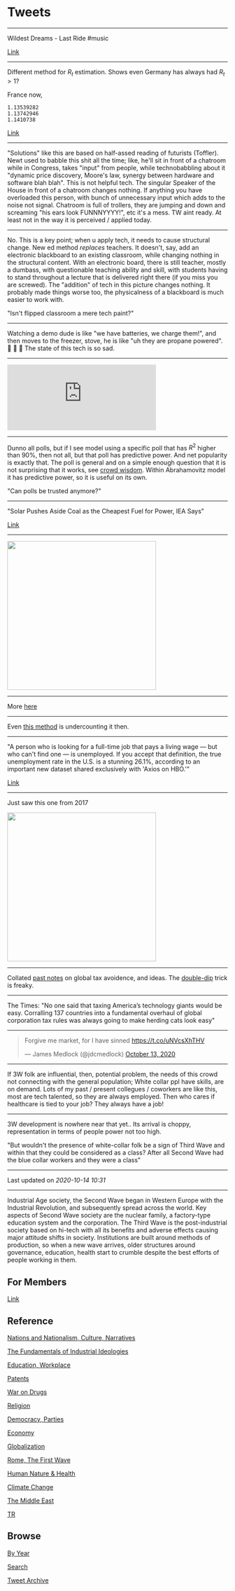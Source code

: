 # Tweets

---

Wildest Dreams - Last Ride \#music

[Link](https://youtu.be/C-MIbOs34_g)

---

Different method for $R_t$ estimation. Shows even Germany has always
had $R_t > 1$?

France now,

```
1.13539282
1.13742946
1.1410738
```

[Link](2020/02/corona.md#Rt)

---

"Solutions" like this are based on half-assed reading of futurists
(Toffler). Newt used to babble this shit all the time; like, he'll sit
in front of a chatroom while in Congress, takes "input" from people,
while technobabbling about it "dynamic price discovery, Moore's law,
synergy between hardware and software blah blah". This is not helpful
tech. The singular Speaker of the House in front of a chatroom changes
nothing. If anything you have overloaded this person, with bunch of
unnecessary input which adds to the noise not signal. Chatroom is full
of trollers, they are jumping and down and screaming "his ears look
FUNNNYYYY!", etc it's a mess. TW aint ready. At least not in the way
it is perceived / applied today.

---

No. This is a key point; when u apply tech, it needs to cause
structural change. New ed method *replaces* teachers. It doesn't, say,
add an electronic blackboard to an existing classroom, while changing
nothing in the structural content. With an electronic board, there is
still teacher, mostly a dumbass, with questionable teaching ability
and skill, with students having to stand throughout a lecture that is
delivered right there (if you miss you are screwed). The "addition" of
tech in this picture changes nothing. It probably made things worse
too, the physicalness of a blackboard is much easier to work with.

"Isn't flipped classroom a mere tech paint?"

---

Watching a demo dude is like "we have batteries, we charge them!", and
then moves to the freezer, stove, he is like "uh they are propane
powered". 🤣 🤣 🤣 The state of this tech is so sad.

---

<iframe width="340" src="https://www.youtube.com/embed/nkFdOb50rg0" frameborder="0" allow="accelerometer; autoplay; clipboard-write; encrypted-media; gyroscope; picture-in-picture" allowfullscreen></iframe>

---

Dunno all polls, but if I see model using a specific poll that has
$R^2$ higher than 90%, then not all, but that poll has predictive
power. And net popularity is exactly that. The poll is general and on
a simple enough question that it is not surprising that it works, see
[crowd wisdom](2020/07/crowd-wisdom.md). Within Abrahamovitz model it
has predictive power, so it is useful on its own.

"Can polls be trusted anymore?"

---

"Solar Pushes Aside Coal as the Cheapest Fuel for Power, IEA Says"

[Link](https://www.bloomberg.com/news/articles/2020-10-13/solar-pushes-aside-coal-as-the-favorite-fuel-for-power-iea-says)

---

<img width="340" src="https://pbs.twimg.com/media/EkOmATjWkAUKunD?format=jpg&name=small"/>

---

More [here](https://www.lisep.org/)

---

Even [this method](2019/05/stats.md#unempl) is undercounting it then.

---

"A person who is looking for a full-time job that pays a living wage —
but who can't find one — is unemployed. If you accept that definition,
the true unemployment rate in the U.S. is a stunning 26.1%, according
to an important new dataset shared exclusively with 'Axios on HBO.'"

[Link](https://www.axios.com/americas-true-unemployment-rate-6e34decb-c274-4feb-a4af-ffac8cf5840d.html)

---

Just saw this one from 2017

<img width="340" src="https://muratk3n.github.io/thirdwave/en/2017/10/DK5EzC2X0AApM-b.jpg"/>

---

Collated [past notes](2017/10/tax-avoidence-tricks.md) on global tax
avoidence, and ideas. The
[double-dip](2017/10/tax-avoidence-tricks.md#doubleDip) trick is
freaky.

---

The Times: "No one said that taxing America’s technology giants would
be easy. Corralling 137 countries into a fundamental overhaul of
global corporation tax rules was always going to make herding cats
look easy"

---

<blockquote class="twitter-tweet"><p lang="en" dir="ltr">Forgive me market, for I have sinned <a href="https://t.co/uNVcsXhTHV">https://t.co/uNVcsXhTHV</a></p>&mdash; James Medlock (@jdcmedlock) <a href="https://twitter.com/jdcmedlock/status/1316052977107386368?ref_src=twsrc%5Etfw">October 13, 2020</a></blockquote> <script async src="https://platform.twitter.com/widgets.js" charset="utf-8"></script>

---

If 3W folk are influential, then, potential problem, the needs of this
crowd not connecting with the general population; White collar ppl
have skills, are on demand. Lots of my past / present collegues /
coworkers are like this, most are tech talented, so they are always
employed. Then who cares if healthcare is tied to your job? They
always have a job!

---

3W development is nowhere near that yet.. Its arrival is choppy,
representation in terms of people power not too high.

"But wouldn't the presence of white-collar folk be a sign of Third
Wave and within that they could be considered as a class? After all
Second Wave had the blue collar workers and they were a class"

---

Last updated on *2020-10-14 10:31*

---

Industrial Age society, the Second Wave began in Western Europe with
the Industrial Revolution, and subsequently spread across the
world. Key aspects of Second Wave society are the nuclear family, a
factory-type education system and the corporation. The Third Wave is
the post-industrial society based on hi-tech with all its benefits and
adverse effects causing major attitude shifts in society. Institutions
are built around methods of production, so when a new wave arrives,
older structures around governance, education, health start to crumble
despite the best efforts of people working in them.

## For Members

[Link](https://thirdwave-members.herokuapp.com)

## Reference

[Nations and Nationalism, Culture, Narratives](/2013/02/nations-and-nationalism.md)

[The Fundamentals of Industrial Ideologies](/2011/04/fundamentals-of-industrial-ideologies.md)

[Education, Workplace](2017/09/education-workplace.md)

[Patents](/2018/09/patents.md)

[War on Drugs](/2019/11/war-on-drugs.md)

[Religion](/2015/04/god-religion.md)

[Democracy, Parties](/2016/11/democracy.md)

[Economy](/2018/05/economy.md)

[Globalization](/2018/09/globalization.md)

[Rome, The First Wave](/2017/12/rome.md)

[Human Nature & Health](/2020/07/human-nature.md)

[Climate Change](/2018/12/climate.md)

[The Middle East](/2019/07/middleeast.md)

[TR](../tr)

## Browse

[By Year](years.md)

[Search](search.html)

[Tweet Archive](/tweets/README.md)



